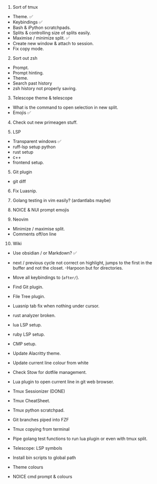1. Sort of tmux
 - Theme. ✅
- Keybindings ✅
 - Bash & iPython scratchpads.
 - Splits & controlling size of splits easily.
 - Maximise / minimize split. ✅
 - Create new window & attach to session.
 - Fix copy mode.

2. Sort out zsh
 - Prompt.
 - Prompt hinting.
 - Theme.
 - Search past history
 - zsh history not properly saving.

3. Telescope theme & telescope
  - What is the command to open selection in new split.
  - Emojis ✅

4. Check out new primeagen stuff.

5. LSP
  - Transparent windows ✅
  - ruff-lsp setup python
  - rust setup
  - c++
  - frontend setup.


5. Git plugin
  - git diff

6. Fix Luasnip.

7. Golang testing in vim easily? (ardantlabs maybe)

8. NOICE & NUI prompt emojis

9. Neovim
  - Minimize / maximise split.
  - Comments off/on line

10. Wiki
  - Use obsidian / or Markdown?  ✅



- next / previous cycle not correct on highlight, jumps to the first in the buffer and not the closet.
-Harpoon but for directories.
- Move all keybindings to (`after/`).
- Find Git plugin.
- File Tree plugin.
- Luasnip tab fix when nothing under cursor.
- rust analyzer broken.
- lua LSP setup.
- ruby LSP setup.
- CMP setup.
- Update Alacritty theme.
- Update current line colour from white
- Check Stow for dotfile management.
- Lua plugin to open current line in git web browser.
- Tmux Sessionizer (DONE)
- Tmux CheatSheet.
- Tmux python scratchpad.
- Git branches piped into FZF
- Tmux copying from terminal
- Pipe golang test functions to run lua plugin or even with tmux split.
- Telescope: LSP symbols
- Install bin scripts to global path
- Theme colours
- NOICE cmd prompt & colours
